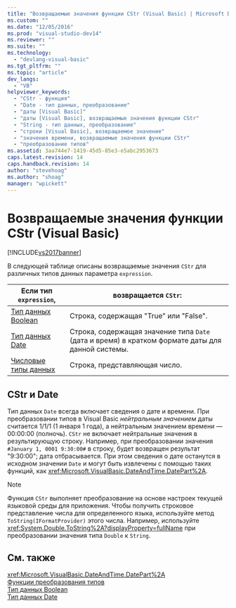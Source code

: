 ```yaml
---
title: "Возвращаемые значения функции CStr (Visual Basic) | Microsoft Docs"
ms.custom: ""
ms.date: "12/05/2016"
ms.prod: "visual-studio-dev14"
ms.reviewer: ""
ms.suite: ""
ms.technology: 
  - "devlang-visual-basic"
ms.tgt_pltfrm: ""
ms.topic: "article"
dev_langs: 
  - "VB"
helpviewer_keywords: 
  - "CStr - функция"
  - "Date - тип данных, преобразование"
  - "даты [Visual Basic]"
  - "даты [Visual Basic], возвращаемые значения функции CStr"
  - "String - тип данных, преобразование"
  - "строки [Visual Basic], возвращаемое значение"
  - "значения времени, возвращаемые значения функции CStr"
  - "преобразование типов"
ms.assetid: 3aa744e7-1419-45d5-85e3-e5abc2953673
caps.latest.revision: 14
caps.handback.revision: 14
author: "stevehoag"
ms.author: "shoag"
manager: "wpickett"
---
```

# Возвращаемые значения функции CStr (Visual Basic)
[!INCLUDE[vs2017banner](../../../csharp/includes/vs2017banner.md)]

В следующей таблице описаны возвращаемые значения `CStr` для различных типов данных параметра `expression`.  
  
|Если тип `expression`,|возвращается `CStr`:|  
|----------------------------|--------------------------|  
|[Тип данных Boolean](../../../visual-basic/language-reference/data-types/boolean-data-type.md)|Строка, содержащая "True" или "False".|  
|[Тип данных Date](../../../visual-basic/language-reference/data-types/date-data-type.md)|Строка, содержащая значение типа `Date` \(дата и время\) в кратком формате даты для данной системы.|  
|[Числовые типы данных](../../../visual-basic/programming-guide/language-features/data-types/numeric-data-types.md)|Строка, представляющая число.|  
  
## CStr и Date  
 Тип данных `Date` всегда включает сведения о дате и времени.  При преобразовании типов в Visual Basic *нейтральным значением* даты считается 1\/1\/1 \(1 января 1 года\), а нейтральным значением времени — 00:00:00 \(полночь\).  `CStr` не включает нейтральные значения в результирующую строку.  Например, при преобразовании значения `#January 1, 0001 9:30:00#` в строку, будет возвращен результат "9:30:00"; дата отбрасывается.  При этом сведения о дате останутся в исходном значении `Date` и могут быть извлечены с помощью таких функций, как <xref:Microsoft.VisualBasic.DateAndTime.DatePart%2A>.  
  
> [!NOTE]
>  Функция `CStr` выполняет преобразование на основе настроек текущей языковой среды для приложения.  Чтобы получить строковое представление числа для определенного языка, используйте метод `ToString(IFormatProvider)` этого числа.  Например, используйте <xref:System.Double.ToString%2A?displayProperty=fullName> при преобразовании значения типа `Double` к `String`.  
  
## См. также  
 <xref:Microsoft.VisualBasic.DateAndTime.DatePart%2A>   
 [Функции преобразования типов](../../../visual-basic/language-reference/functions/type-conversion-functions.md)   
 [Тип данных Boolean](../../../visual-basic/language-reference/data-types/boolean-data-type.md)   
 [Тип данных Date](../../../visual-basic/language-reference/data-types/date-data-type.md)